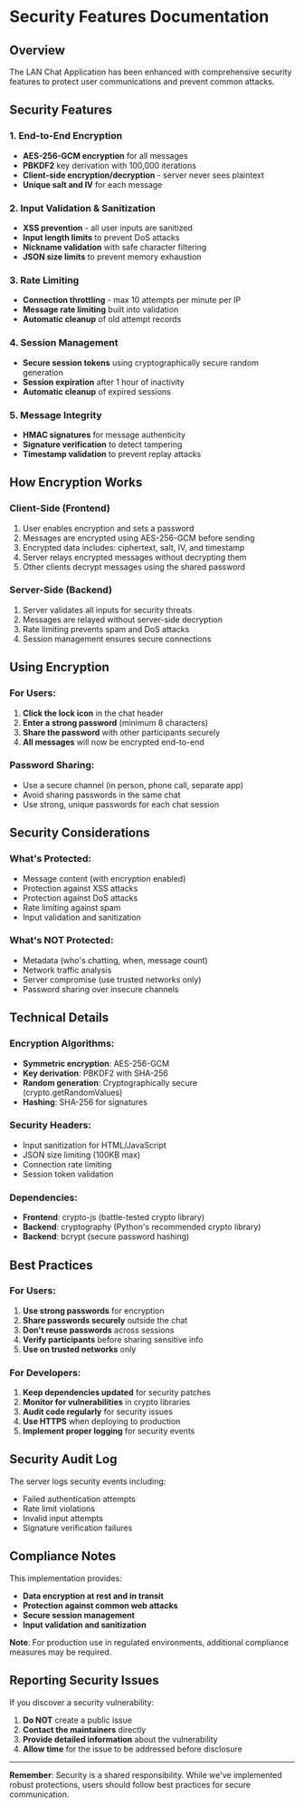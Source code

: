 # Security Features Documentation

## Overview

The LAN Chat Application has been enhanced with comprehensive security features to protect user communications and prevent common attacks.

## Security Features

### 1. **End-to-End Encryption**
- **AES-256-GCM encryption** for all messages
- **PBKDF2** key derivation with 100,000 iterations
- **Client-side encryption/decryption** - server never sees plaintext
- **Unique salt and IV** for each message

### 2. **Input Validation & Sanitization**
- **XSS prevention** - all user inputs are sanitized
- **Input length limits** to prevent DoS attacks
- **Nickname validation** with safe character filtering
- **JSON size limits** to prevent memory exhaustion

### 3. **Rate Limiting**
- **Connection throttling** - max 10 attempts per minute per IP
- **Message rate limiting** built into validation
- **Automatic cleanup** of old attempt records

### 4. **Session Management**
- **Secure session tokens** using cryptographically secure random generation
- **Session expiration** after 1 hour of inactivity
- **Automatic cleanup** of expired sessions

### 5. **Message Integrity**
- **HMAC signatures** for message authenticity
- **Signature verification** to detect tampering
- **Timestamp validation** to prevent replay attacks

## How Encryption Works

### Client-Side (Frontend)
1. User enables encryption and sets a password
2. Messages are encrypted using AES-256-GCM before sending
3. Encrypted data includes: ciphertext, salt, IV, and timestamp
4. Server relays encrypted messages without decrypting them
5. Other clients decrypt messages using the shared password

### Server-Side (Backend)
1. Server validates all inputs for security threats
2. Messages are relayed without server-side decryption
3. Rate limiting prevents spam and DoS attacks
4. Session management ensures secure connections

## Using Encryption

### For Users:
1. **Click the lock icon** in the chat header
2. **Enter a strong password** (minimum 8 characters)
3. **Share the password** with other participants securely
4. **All messages** will now be encrypted end-to-end

### Password Sharing:
- Use a secure channel (in person, phone call, separate app)
- Avoid sharing passwords in the same chat
- Use strong, unique passwords for each chat session

## Security Considerations

### What's Protected:
- Message content (with encryption enabled)  
- Protection against XSS attacks  
- Protection against DoS attacks  
- Rate limiting against spam  
- Input validation and sanitization  

### What's NOT Protected:
- Metadata (who's chatting, when, message count)  
- Network traffic analysis  
- Server compromise (use trusted networks only)  
- Password sharing over insecure channels  

## Technical Details

### Encryption Algorithms:
- **Symmetric encryption**: AES-256-GCM
- **Key derivation**: PBKDF2 with SHA-256
- **Random generation**: Cryptographically secure (crypto.getRandomValues)
- **Hashing**: SHA-256 for signatures

### Security Headers:
- Input sanitization for HTML/JavaScript
- JSON size limiting (100KB max)
- Connection rate limiting
- Session token validation

### Dependencies:
- **Frontend**: crypto-js (battle-tested crypto library)
- **Backend**: cryptography (Python's recommended crypto library)
- **Backend**: bcrypt (secure password hashing)

## Best Practices

### For Users:
1. **Use strong passwords** for encryption
2. **Share passwords securely** outside the chat
3. **Don't reuse passwords** across sessions
4. **Verify participants** before sharing sensitive info
5. **Use on trusted networks** only

### For Developers:
1. **Keep dependencies updated** for security patches
2. **Monitor for vulnerabilities** in crypto libraries
3. **Audit code regularly** for security issues
4. **Use HTTPS** when deploying to production
5. **Implement proper logging** for security events

## Security Audit Log

The server logs security events including:
- Failed authentication attempts
- Rate limit violations
- Invalid input attempts
- Signature verification failures

## Compliance Notes

This implementation provides:
- **Data encryption at rest and in transit**
- **Protection against common web attacks**
- **Secure session management**
- **Input validation and sanitization**

**Note**: For production use in regulated environments, additional compliance measures may be required.

## Reporting Security Issues

If you discover a security vulnerability:
1. **Do NOT** create a public issue
2. **Contact the maintainers** directly
3. **Provide detailed information** about the vulnerability
4. **Allow time** for the issue to be addressed before disclosure

---

**Remember**: Security is a shared responsibility. While we've implemented robust protections, users should follow best practices for secure communication.